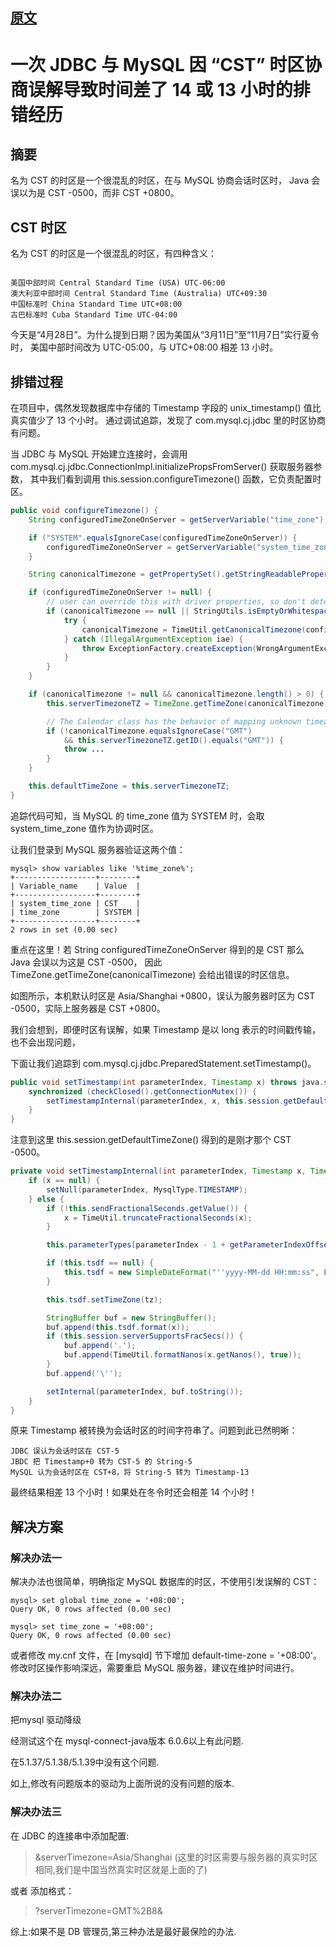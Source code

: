 

## [原文](https://juejin.im/post/5902e087da2f60005df05c3d)

# 一次 JDBC 与 MySQL 因 “CST” 时区协商误解导致时间差了 14 或 13 小时的排错经历

## 摘要
名为 CST 的时区是一个很混乱的时区，在与 MySQL 协商会话时区时，
Java 会误以为是 CST -0500，而非 CST +0800。

## CST 时区
名为 CST 的时区是一个很混乱的时区，有四种含义：
```

美国中部时间 Central Standard Time (USA) UTC-06:00 
澳大利亚中部时间 Central Standard Time (Australia) UTC+09:30 
中国标准时 China Standard Time UTC+08:00 
古巴标准时 Cuba Standard Time UTC-04:00

```

今天是“4月28日”。为什么提到日期？因为美国从“3月11日”至“11月7日”实行夏令时，
美国中部时间改为 UTC-05:00，与 UTC+08:00 相差 13 小时。

## 排错过程
在项目中，偶然发现数据库中存储的 Timestamp 字段的 unix_timestamp() 值比真实值少了 13 个小时。
通过调试追踪，发现了 com.mysql.cj.jdbc 里的时区协商有问题。

当 JDBC 与 MySQL 开始建立连接时，会调用 com.mysql.cj.jdbc.ConnectionImpl.initializePropsFromServer() 获取服务器参数，
其中我们看到调用 this.session.configureTimezone() 函数，它负责配置时区。
```java
public void configureTimezone() {
    String configuredTimeZoneOnServer = getServerVariable("time_zone");

    if ("SYSTEM".equalsIgnoreCase(configuredTimeZoneOnServer)) {
        configuredTimeZoneOnServer = getServerVariable("system_time_zone");
    }

    String canonicalTimezone = getPropertySet().getStringReadableProperty(PropertyDefinitions.PNAME_serverTimezone).getValue();

    if (configuredTimeZoneOnServer != null) {
        // user can override this with driver properties, so don't detect if that's the case
        if (canonicalTimezone == null || StringUtils.isEmptyOrWhitespaceOnly(canonicalTimezone)) {
            try {
                canonicalTimezone = TimeUtil.getCanonicalTimezone(configuredTimeZoneOnServer, getExceptionInterceptor());
            } catch (IllegalArgumentException iae) {
                throw ExceptionFactory.createException(WrongArgumentException.class, iae.getMessage(), getExceptionInterceptor());
            }
        }
    }

    if (canonicalTimezone != null && canonicalTimezone.length() > 0) {
        this.serverTimezoneTZ = TimeZone.getTimeZone(canonicalTimezone);

        // The Calendar class has the behavior of mapping unknown timezones to 'GMT' instead of throwing an exception, so we must check for this...
        if (!canonicalTimezone.equalsIgnoreCase("GMT")
            && this.serverTimezoneTZ.getID().equals("GMT")) {
            throw ...
        }
    }

    this.defaultTimeZone = this.serverTimezoneTZ;
}
```
追踪代码可知，当 MySQL 的 time_zone 值为 SYSTEM 时，会取 system_time_zone 值作为协调时区。

让我们登录到 MySQL 服务器验证这两个值：
```mysql
mysql> show variables like '%time_zone%';
+------------------+--------+
| Variable_name    | Value  |
+------------------+--------+
| system_time_zone | CST    |
| time_zone        | SYSTEM |
+------------------+--------+
2 rows in set (0.00 sec)
```

重点在这里！若 String configuredTimeZoneOnServer 得到的是 CST 那么 Java 会误以为这是 CST -0500，
因此 TimeZone.getTimeZone(canonicalTimezone) 会给出错误的时区信息。

[](../../images/mysql/jdbc/timezone_qa.png)

如图所示，本机默认时区是 Asia/Shanghai +0800，误认为服务器时区为 CST -0500，实际上服务器是 CST +0800。

我们会想到，即便时区有误解，如果 Timestamp 是以 long 表示的时间戳传输，也不会出现问题，

下面让我们追踪到 com.mysql.cj.jdbc.PreparedStatement.setTimestamp()。
```java
public void setTimestamp(int parameterIndex, Timestamp x) throws java.sql.SQLException {
    synchronized (checkClosed().getConnectionMutex()) {
        setTimestampInternal(parameterIndex, x, this.session.getDefaultTimeZone());
    }
}

```

注意到这里 this.session.getDefaultTimeZone() 得到的是刚才那个 CST -0500。
```java
private void setTimestampInternal(int parameterIndex, Timestamp x, TimeZone tz) throws SQLException {
    if (x == null) {
        setNull(parameterIndex, MysqlType.TIMESTAMP);
    } else {
        if (!this.sendFractionalSeconds.getValue()) {
            x = TimeUtil.truncateFractionalSeconds(x);
        }

        this.parameterTypes[parameterIndex - 1 + getParameterIndexOffset()] = MysqlType.TIMESTAMP;

        if (this.tsdf == null) {
            this.tsdf = new SimpleDateFormat("''yyyy-MM-dd HH:mm:ss", Locale.US);
        }

        this.tsdf.setTimeZone(tz);

        StringBuffer buf = new StringBuffer();
        buf.append(this.tsdf.format(x));
        if (this.session.serverSupportsFracSecs()) {
            buf.append('.');
            buf.append(TimeUtil.formatNanos(x.getNanos(), true));
        }
        buf.append('\'');

        setInternal(parameterIndex, buf.toString());
    }
}

```
原来 Timestamp 被转换为会话时区的时间字符串了。问题到此已然明晰：
```
JDBC 误认为会话时区在 CST-5
JBDC 把 Timestamp+0 转为 CST-5 的 String-5
MySQL 认为会话时区在 CST+8，将 String-5 转为 Timestamp-13
```
最终结果相差 13 个小时！如果处在冬令时还会相差 14 个小时！

## 解决方案

### 解决办法一
解决办法也很简单，明确指定 MySQL 数据库的时区，不使用引发误解的 CST：
```mysql
mysql> set global time_zone = '+08:00';
Query OK, 0 rows affected (0.00 sec)

mysql> set time_zone = '+08:00';
Query OK, 0 rows affected (0.00 sec)
```
或者修改 my.cnf 文件，在 [mysqld] 节下增加 default-time-zone = '+08:00'。
修改时区操作影响深远，需要重启 MySQL 服务器，建议在维护时间进行。

### 解决办法二

把mysql 驱动降级

经测试这个在 mysql-connect-java版本 6.0.6以上有此问题.

在5.1.37/5.1.38/5.1.39中没有这个问题.

如上,修改有问题版本的驱动为上面所说的没有问题的版本.

### 解决办法三  
在 JDBC 的连接串中添加配置:
> &serverTimezone=Asia/Shanghai 
(这里的时区需要与服务器的真实时区相同,我们是中国当然真实时区就是上面的了)

或者
添加格式：

> ?serverTimezone=GMT%2B8&amp;

综上:如果不是 DB 管理员,第三种办法是最好最保险的办法.

 
